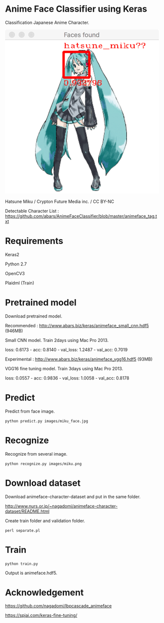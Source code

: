 # Anime Face Classifier using Keras

Classification Japanese Anime Character.

![Miku Detected](https://github.com/abars/AnimeFaceClassifier/blob/master/pretrain/result.png "Miku Detected")

Hatsune Miku / Crypton Future Media inc. / CC BY-NC

Detectable Character List : <https://github.com/abars/AnimeFaceClassifier/blob/master/animeface_tag.txt>

# Requirements

Keras2

Python 2.7

OpenCV3

Plaidml (Train)

# Pretrained model

Download pretrained model.


Recommended : <http://www.abars.biz/keras/animeface_small_cnn.hdf5> (946MB)

Small CNN model. Train 2days using Mac Pro 2013.

loss: 0.6173 - acc: 0.8140 - val_loss: 1.2487 - val_acc: 0.7019


Experimental : <http://www.abars.biz/keras/animeface_vgg16.hdf5> (93MB)

VGG16 fine tuning model. Train 3days using Mac Pro 2013.

loss: 0.0557 - acc: 0.9836 - val_loss: 1.0058 - val_acc: 0.8178

# Predict

Predict from face image.

`python predict.py images/miku_face.jpg`

# Recognize

Recognize from several image.

`python recognize.py images/miku.png`

# Download dataset

Download animeface-character-dataset and put in the same folder.

http://www.nurs.or.jp/~nagadomi/animeface-character-dataset/README.html

Create train folder and validation folder.

`perl separate.pl`

# Train

`python train.py`

Output is animeface.hdf5.

# Acknowledgement

https://github.com/nagadomi/lbpcascade_animeface

https://spjai.com/keras-fine-tuning/
